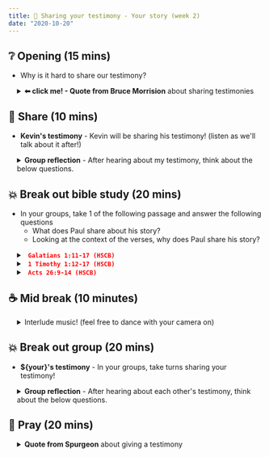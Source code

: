 ```yaml
---
title: 📖 Sharing your testimony - Your story (week 2)
date: "2020-10-20"
---
```

## ❔ Opening (15 mins)
- Why is it hard to share our testimony?

<details style='margin-left: 1.2em'>
<summary>
  <span style='font-weight: bold'>⬅ click me! - Quote from Bruce Morrision</span> about sharing testimonies
</summary>

> "I was asking my group what they found hard, and 1 man was honest enough to say. "I don't do it at all, it's really hard". Let's start there, let's be real with one another" - Bruce Morrison

</details>

## 💬 Share (10 mins)
- **Kevin's testimony** - Kevin will be sharing his testimony! (listen as we'll talk about it after!)

<details style='margin-left: 1.2em'>
<summary>
  <span style='font-weight: bold'>Group reflection</span> - After hearing about my testimony, think about the below questions.
</summary>

- Did it contain the Gospel?
- Did it contain my past life?

</details>

## 💥 Break out bible study (20 mins)
- In your groups, take 1 of the following passage and answer the following questions 
  - What does Paul share about his story?
  - Looking at the context of the verses, why does Paul share his story?

<details style='margin-left: 1.2em'>
<summary>
  <code style='color: red; font-weight: bold'> Galatians 1:11-17 (HSCB)</code>
</summary>

> Now I want you to know, brothers, that the gospel preached by me is not based on human thought. For I did not receive it from a human source and I was not taught it, but it came by a revelation from Jesus Christ.

> For you have heard about my former way of life in Judaism: I persecuted God’s church to an extreme degree and tried to destroy it. I advanced in Judaism beyond many contemporaries among my people, because I was extremely zealous for the traditions of my ancestors. But when God, who from my birth set me apart and called me by His grace, was pleased to reveal His Son in me, so that I could preach Him among the Gentiles, I did not immediately consult with anyone. I did not go up to Jerusalem to those who had become apostles before me; instead I went to Arabia and came back to Damascus.

</details>

<details style='margin-left: 1.2em'>
<summary>
  <code style='color: red; font-weight: bold'> 1 Timothy 1:12-17 (HSCB) </code>
</summary>

> I give thanks to Christ Jesus our Lord who has strengthened me, because He considered me faithful, appointing me to the ministry— one who was formerly a blasphemer, a persecutor, and an arrogant man. But I received mercy because I acted out of ignorance in unbelief. And the grace of our Lord overflowed, along with the faith and love that are in Christ Jesus. This saying is trustworthy and deserving of full acceptance: “Christ Jesus came into the world to save sinners”—and I am the worst of them. But I received mercy for this reason, so that in me, the worst of them, Christ Jesus might demonstrate His extraordinary patience as an example to those who would believe in Him for eternal life. Now to the King eternal, immortal, invisible, the only God, be honor and glory forever and ever. Amen.

> Timothy, my son, I am giving you this instruction in keeping with the prophecies previously made about you, so that by them you may strongly engage in battle, having faith and a good conscience. Some have rejected these and have suffered the shipwreck of their faith. Hymenaeus and Alexander are among them, and I have delivered them to Satan, so that they may be taught not to blaspheme.

</details>
<details style='margin-left: 1.2em'>
<summary>
<code style='color: red; font-weight: bold'> Acts 26:9-14 (HSCB) </code>
</summary>

> In fact, I myself supposed it was necessary to do many things in opposition to the name of Jesus the Nazarene. I actually did this in Jerusalem, and I locked up many of the saints in prison, since I had received authority for that from the chief priests. When they were put to death, I cast my vote against them. In all the synagogues I often tried to make them blaspheme by punishing them. I even pursued them to foreign cities since I was greatly enraged at them.

> “I was traveling to Damascus under these circumstances with authority and a commission from the chief priests. King Agrippa, while on the road at midday, I saw a light from heaven brighter than the sun, shining around me and those traveling with me. We all fell to the ground, and I heard a voice speaking to me in the Hebrew language, ‘Saul, Saul, why are you persecuting Me? It is hard for you to kick against the goads.


</details>


## ☕ Mid break (10 minutes)
<details style='margin-left: 1.2em'>
<summary>Interlude music! (feel free to dance with your camera on)</summary>
<iframe src="https://www.youtube.com/embed/9jb8uhcrF78" width='420' height='315'></iframe>
</details>


## 💥 Break out group (20 mins)
- **${your}'s testimony** - In your groups, take turns sharing your testimony!

<details style='margin-left: 1.2em'>
<summary>
  <span style='font-weight: bold'>Group reflection</span> - After hearing about each other's testimony, think about the below questions.
</summary>

- Did it contain the Gospel?
- Did it contain my past life?

</details>

## 🤲 Pray (20 mins)
<details style='margin-left: 1.2em'>
<summary>
  <span style='font-weight: bold'> Quote from Spurgeon</span> about giving a testimony
</summary>

> "You are not to repair to your houses to preach. You are not to begin to take up doctrinal subjects and expatiate on them, and endeavor to bring persons to your peculiar views and sentiments. You are not to go home with sundry doctrines you have lately learned, and try to teach these. You are to go home and tell not what you have believed, but what you have felt — what you really know to be your own; not what great things you have read, but what great things the Lord hath done for you; not alone what you have seen done in the great congregation, and how great sinners have turned to God, but what the Lord has done for you. And mark this: there is never a more interesting story than that which a man tells about himself. 

> ...

> Go home, young man, and tell the poor sinner’s story; go home, young woman, and open your diary, and give your friends stories of grace. Tell them of the mighty works of God’s hand which he hath wrought in you from his own free, sovereign, undeserved love. Make it a free grace story around your family fire." 

> *Charles Spurgeon*

<br><br>
</details>
